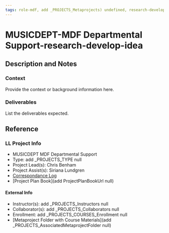 ```yaml
---
tags: role-mdf, add _PROJECTS_Metaprojects) undefined, research-develop-idea
---
```


# MUSICDEPT-MDF Departmental Support-research-develop-idea

## Description and Notes

### Context
Provide the context or background information here.

### Deliverables
List the deliverables expected.


## Reference
### LL Project Info
* MUSICDEPT MDF Departmental Support
* Type: add _PROJECTS_TYPE null
* Project Lead(s): Chris Benham
* Project Assist(s): Siriana Lundgren
* [Correspondance Log](https://drive.google.com/drive/folders/11Ww-4B4AexxiOeSzgBqXVwVB84Mf6VO5?usp=drive_link)
* [Project Plan Book](add ProjectPlanBookUrl null)

#### External Info
* Instructor(s): add _PROJECTS_Instructors null
* Collaborator(s): add _PROJECTS_Collaborators null
* Enrollment: add _PROJECTS_COURSES_Enrollment null
* [Metaproject Folder with Course Materials](add _PROJECTS_AssociatedMetaprojectFolder null)